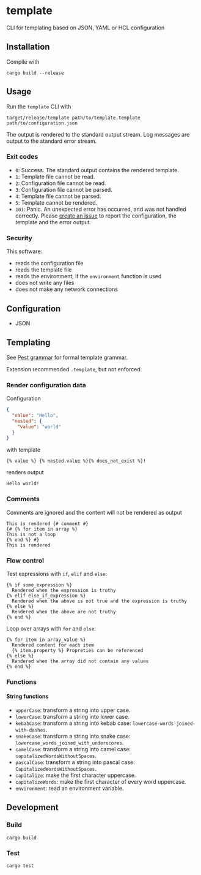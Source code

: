 # template

CLI for templating based on JSON, YAML or HCL configuration

## Installation

Compile with
```shell
cargo build --release
```

## Usage

Run the `template` CLI with
```shell
target/release/template path/to/template.template path/to/configuration.json
```

The output is rendered to the standard output stream. Log messages are output to the standard error stream.

### Exit codes

- `0`: Success. The standard output contains the rendered template.
- `1`: Template file cannot be read.
- `2`: Configuration file cannot be read.
- `3`: Configuration file cannot be parsed.
- `4`: Template file cannot be parsed.
- `5`: Template cannot be rendered.
- `101`: Panic. An unexpected error has occurred, and was not handled correctly. Please [create an issue](https://github.com/hiddewie/template/issues) to report the configuration, the template and the error output.

### Security

This software:
- reads the configuration file
- reads the template file
- reads the environment, if the `environment` function is used
- does not write any files
- does not make any network connections

## Configuration

- JSON

## Templating

See [Pest grammar](./src/template.pest) for formal template grammar.

Extension recommended `.template`, but not enforced.

### Render configuration data

Configuration 
```json
{
  "value": "Hello",
  "nested": {
    "value": "world"
  }
}
```
with template
```
{% value %} {% nested.value %}{% does_not_exist %}!
```
renders output
```
Hello world!
```

### Comments

Comments are ignored and the content will not be rendered as output

```
This is rendered {# comment #} 
{# {% for item in array %}
This is not a loop
{% end %} #}
This is rendered
```

### Flow control

Test expressions with `if`, `elif` and `else`:
```
{% if some_expression %}
  Rendered when the expression is truthy
{% elif else_if_expression %}
  Rendered when the above is not true and the expression is truthy
{% else %}
  Rendered when the above are not truthy
{% end %}
```

Loop over arrays with `for` and `else`:
```
{% for item in array_value %}
  Rendered content for each item
  {% item.property %} Propreties can be referenced
{% else %}
  Rendered when the array did not contain any values
{% end %}
```

### Functions

#### String functions

- `upperCase`: transform a string into upper case.
- `lowerCase`: transform a string into lower case.
- `kebabCase`: transform a string into kebab case: `lowercase-words-joined-with-dashes`.
- `snakeCase`: transform a string into snake case: `lowercase_words_joined_with_underscores`.
- `camelCase`: transform a string into camel case: `capitalizedWordsWithoutSpaces`.
- `pascalCase`: transform a string into pascal case: `CapitalizedWordsWithoutSpaces`.
- `capitalize`: make the first character uppercase.
- `capitalizeWords`: make the first character of every word uppercase.
- `environment`: read an environment variable.

## Development

### Build

```shell
cargo build
```

### Test

```shell
cargo test
```